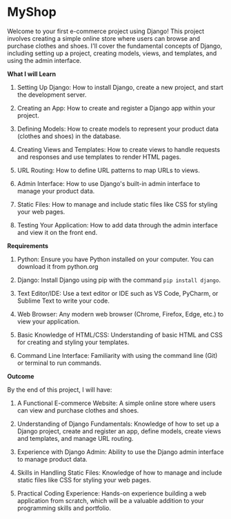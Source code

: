 # MyShop

Welcome to your first e-commerce project using Django!
This project involves creating a simple online store where users can browse and purchase clothes and shoes.
I'll cover the fundamental concepts of Django, including setting up a project, creating models, views, and templates, and using the admin interface.

**What I will Learn**

1. Setting Up Django: How to install Django, create a new project, and start the development server.

2. Creating an App: How to create and register a Django app within your project.

3. Defining Models: How to create models to represent your product data (clothes and shoes) in the database.

4. Creating Views and Templates: How to create views to handle requests and responses and use templates to render HTML pages.

5. URL Routing: How to define URL patterns to map URLs to views.

6. Admin Interface: How to use Django's built-in admin interface to manage your product data.

7. Static Files: How to manage and include static files like CSS for styling your web pages.

8. Testing Your Application: How to add data through the admin interface and view it on the front end.

**Requirements**

1. Python: Ensure you have Python installed on your computer. You can download it from python.org

2. Django: Install Django using pip with the command `pip install django`.

3. Text Editor/IDE: Use a text editor or IDE such as VS Code, PyCharm, or Sublime Text to write your code.

4. Web Browser: Any modern web browser (Chrome, Firefox, Edge, etc.) to view your application.

5. Basic Knowledge of HTML/CSS: Understanding of basic HTML and CSS for creating and styling your templates.

6. Command Line Interface: Familiarity with using the command line (Git) or terminal to run commands.

**Outcome**

By the end of this project, I will have:

1. A Functional E-commerce Website: A simple online store where users can view and purchase clothes and shoes.

2. Understanding of Django Fundamentals: Knowledge of how to set up a Django project, create and register an app, define models, create views and templates, and manage URL routing.

3. Experience with Django Admin: Ability to use the Django admin interface to manage product data.

4. Skills in Handling Static Files: Knowledge of how to manage and include static files like CSS for styling your web pages.

5. Practical Coding Experience: Hands-on experience building a web application from scratch, which will be a valuable addition to your programming skills and portfolio.

